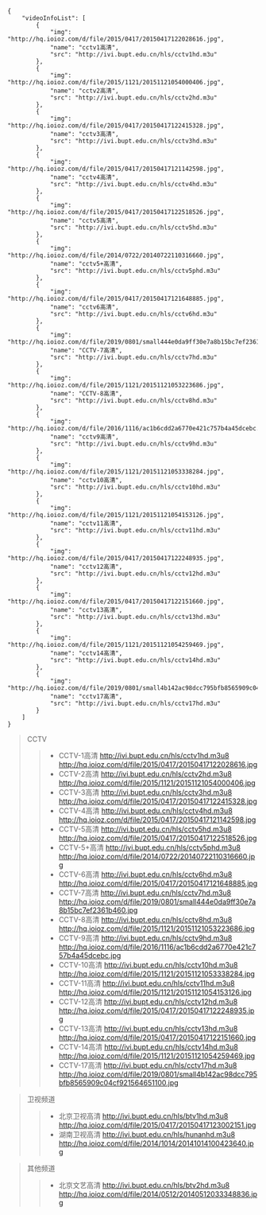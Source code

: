 ```

{
    "videoInfoList": [
        {
            "img": "http://hq.ioioz.com/d/file/2015/0417/20150417122028616.jpg",
            "name": "cctv1高清",
            "src": "http://ivi.bupt.edu.cn/hls/cctv1hd.m3u"
        },
        {
            "img": "http://hq.ioioz.com/d/file/2015/1121/20151121054000406.jpg",
            "name": "cctv2高清",
            "src": "http://ivi.bupt.edu.cn/hls/cctv2hd.m3u"
        },
        {
            "img": "http://hq.ioioz.com/d/file/2015/0417/20150417122415328.jpg",
            "name": "cctv3高清",
            "src": "http://ivi.bupt.edu.cn/hls/cctv3hd.m3u"
        },
        {
            "img": "http://hq.ioioz.com/d/file/2015/0417/20150417121142598.jpg",
            "name": "cctv4高清",
            "src": "http://ivi.bupt.edu.cn/hls/cctv4hd.m3u"
        },
        {
            "img": "http://hq.ioioz.com/d/file/2015/0417/20150417122518526.jpg",
            "name": "cctv5高清",
            "src": "http://ivi.bupt.edu.cn/hls/cctv5hd.m3u"
        },
        {
            "img": "http://hq.ioioz.com/d/file/2014/0722/20140722110316660.jpg",
            "name": "cctv5+高清",
            "src": "http://ivi.bupt.edu.cn/hls/cctv5phd.m3u"
        },
        {
            "img": "http://hq.ioioz.com/d/file/2015/0417/20150417121648885.jpg",
            "name": "cctv6高清",
            "src": "http://ivi.bupt.edu.cn/hls/cctv6hd.m3u"
        },
        {
            "img": "http://hq.ioioz.com/d/file/2019/0801/small444e0da9ff30e7a8b15bc7ef2361b460.jpg",
            "name": "CCTV-7高清",
            "src": "http://ivi.bupt.edu.cn/hls/cctv7hd.m3u"
        },
        {
            "img": "http://hq.ioioz.com/d/file/2015/1121/20151121053223686.jpg",
            "name": "CCTV-8高清",
            "src": "http://ivi.bupt.edu.cn/hls/cctv8hd.m3u"
        },
        {
            "img": "http://hq.ioioz.com/d/file/2016/1116/ac1b6cdd2a6770e421c757b4a45dcebc.jpg",
            "name": "cctv9高清",
            "src": "http://ivi.bupt.edu.cn/hls/cctv9hd.m3u"
        },
        {
            "img": "http://hq.ioioz.com/d/file/2015/1121/20151121053338284.jpg",
            "name": "cctv10高清",
            "src": "http://ivi.bupt.edu.cn/hls/cctv10hd.m3u"
        },
        {
            "img": "http://hq.ioioz.com/d/file/2015/1121/20151121054153126.jpg",
            "name": "cctv11高清",
            "src": "http://ivi.bupt.edu.cn/hls/cctv11hd.m3u"
        },
        {
            "img": "http://hq.ioioz.com/d/file/2015/0417/20150417122248935.jpg",
            "name": "cctv12高清",
            "src": "http://ivi.bupt.edu.cn/hls/cctv12hd.m3u"
        },
        {
            "img": "http://hq.ioioz.com/d/file/2015/0417/20150417122151660.jpg",
            "name": "cctv13高清",
            "src": "http://ivi.bupt.edu.cn/hls/cctv13hd.m3u"
        },
        {
            "img": "http://hq.ioioz.com/d/file/2015/1121/20151121054259469.jpg",
            "name": "cctv14高清",
            "src": "http://ivi.bupt.edu.cn/hls/cctv14hd.m3u"
        },
        {
            "img": "http://hq.ioioz.com/d/file/2019/0801/small4b142ac98dcc795bfb8565909c04cf921564651100.jpg",
            "name": "cctv17高清",
            "src": "http://ivi.bupt.edu.cn/hls/cctv17hd.m3u"
        }
    ]
}

```




>CCTV
>>* CCTV-1高清
http://ivi.bupt.edu.cn/hls/cctv1hd.m3u8
http://hq.ioioz.com/d/file/2015/0417/20150417122028616.jpg
>>* CCTV-2高清
http://ivi.bupt.edu.cn/hls/cctv2hd.m3u8
http://hq.ioioz.com/d/file/2015/1121/20151121054000406.jpg
>>* CCTV-3高清
http://ivi.bupt.edu.cn/hls/cctv3hd.m3u8
http://hq.ioioz.com/d/file/2015/0417/20150417122415328.jpg
>>* CCTV-4高清
http://ivi.bupt.edu.cn/hls/cctv4hd.m3u8
http://hq.ioioz.com/d/file/2015/0417/20150417121142598.jpg
>>* CCTV-5高清
http://ivi.bupt.edu.cn/hls/cctv5hd.m3u8
http://hq.ioioz.com/d/file/2015/0417/20150417122518526.jpg
>>* CCTV-5+高清
http://ivi.bupt.edu.cn/hls/cctv5phd.m3u8
http://hq.ioioz.com/d/file/2014/0722/20140722110316660.jpg
>>* CCTV-6高清
http://ivi.bupt.edu.cn/hls/cctv6hd.m3u8
http://hq.ioioz.com/d/file/2015/0417/20150417121648885.jpg
>>* CCTV-7高清
http://ivi.bupt.edu.cn/hls/cctv7hd.m3u8
http://hq.ioioz.com/d/file/2019/0801/small444e0da9ff30e7a8b15bc7ef2361b460.jpg
>>* CCTV-8高清
http://ivi.bupt.edu.cn/hls/cctv8hd.m3u8
http://hq.ioioz.com/d/file/2015/1121/20151121053223686.jpg
>>* CCTV-9高清
http://ivi.bupt.edu.cn/hls/cctv9hd.m3u8
http://hq.ioioz.com/d/file/2016/1116/ac1b6cdd2a6770e421c757b4a45dcebc.jpg
>>* CCTV-10高清
http://ivi.bupt.edu.cn/hls/cctv10hd.m3u8
http://hq.ioioz.com/d/file/2015/1121/20151121053338284.jpg
>>* CCTV-11高清
http://ivi.bupt.edu.cn/hls/cctv11hd.m3u8
http://hq.ioioz.com/d/file/2015/1121/20151121054153126.jpg
>>* CCTV-12高清
http://ivi.bupt.edu.cn/hls/cctv12hd.m3u8
http://hq.ioioz.com/d/file/2015/0417/20150417122248935.jpg
>>* CCTV-13高清
http://ivi.bupt.edu.cn/hls/cctv13hd.m3u8
http://hq.ioioz.com/d/file/2015/0417/20150417122151660.jpg
>>* CCTV-14高清
http://ivi.bupt.edu.cn/hls/cctv14hd.m3u8
http://hq.ioioz.com/d/file/2015/1121/20151121054259469.jpg
>>* CCTV-17高清
http://ivi.bupt.edu.cn/hls/cctv17hd.m3u8
http://hq.ioioz.com/d/file/2019/0801/small4b142ac98dcc795bfb8565909c04cf921564651100.jpg


>卫视频道
>>* 北京卫视高清
http://ivi.bupt.edu.cn/hls/btv1hd.m3u8
http://hq.ioioz.com/d/file/2015/0417/20150417123002151.jpg
>>* 湖南卫视高清
http://ivi.bupt.edu.cn/hls/hunanhd.m3u8
http://hq.ioioz.com/d/file/2014/1014/20141014100423640.jpg


>其他频道
>>* 北京文艺高清
http://ivi.bupt.edu.cn/hls/btv2hd.m3u8
http://hq.ioioz.com/d/file/2014/0512/20140512033348836.jpg